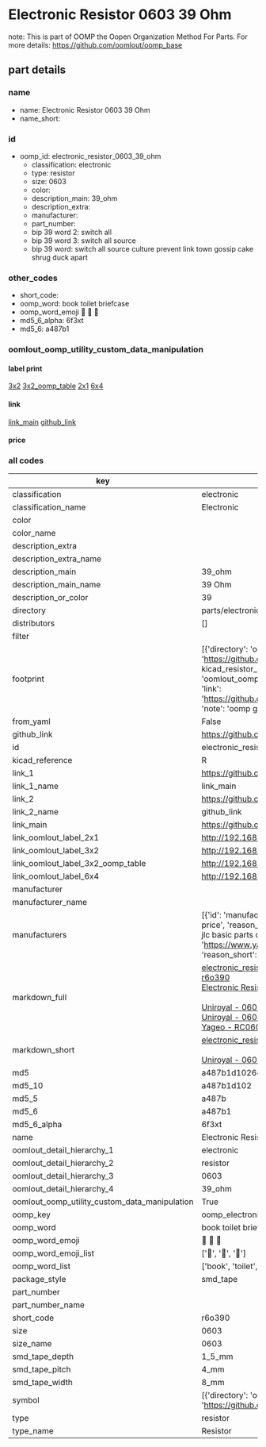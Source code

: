 # Electronic Resistor 0603 39 Ohm  

note: This is part of OOMP the Oopen Organization Method For Parts. For more details: https://github.com/oomlout/oomp_base

##  part details





### name
* name: Electronic Resistor 0603 39 Ohm
* name_short: 
### id
* oomp_id: electronic_resistor_0603_39_ohm
  * classification: electronic
  * type: resistor
  * size: 0603
  * color: 
  * description_main: 39_ohm
  * description_extra: 
  * manufacturer: 
  * part_number: 
  * bip 39 word 2: switch all
  * bip 39 word 3: switch all source
  * bip 39 word: switch all source culture prevent link town gossip cake shrug duck apart

### other_codes
* short_code: 
* oomp_word: book toilet briefcase
* oomp_word_emoji :book: :toilet: :briefcase:
* md5_6_alpha: 6f3xt
* md5_6: a487b1






### oomlout_oomp_utility_custom_data_manipulation
#### label print
[3x2](http://192.168.1.245:1112/?label=oomp%206f3xt)
[3x2_oomp_table](http://192.168.1.107:1112/?label=oomp%206f3xt)
[2x1](http://192.168.1.242:1112/?label=oomp%206f3xt)
[6x4](http://192.168.1.55:1112/?label=oomp%206f3xt)    

#### link

[link_main](https://github.com/oomlout/oomlout_oomp_current_version_messy/tree/main/parts/electronic_resistor_0603_39_ohm) [github_link](https://github.com/oomlout/oomlout_oomp_part_src/tree/main/parts/electronic_resistor_0603_39_ohm)                             

#### price







### all codes 
| key | value |  
| --- | --- |  
| classification | electronic |  
| classification_name | Electronic |  
| color |  |  
| color_name |  |  
| description_extra |  |  
| description_extra_name |  |  
| description_main | 39_ohm |  
| description_main_name | 39 Ohm |  
| description_or_color | 39 |  
| directory | parts/electronic_resistor_0603_39_ohm |  
| distributors | [] |  
| filter |  |  
| footprint | [{'directory': 'oomlout_oomp_footprint_bot/footprints/kicad_resistor_smd_r_0603_1608metric//working/working.kicad_mod', 'index': 0, 'link': 'https://github.com/oomlout/oomlout_oomp_footprint_bot/tree/main/foootprntss/kicad_resistor_smd_r_0603_1608metric', 'note': 'source footprint kicad_resistor_smd_r_0603_1608metric', 'oomp_key': 'oomp_kicad_resistor_smd_r_0603_1608metric'}, {'directory': 'oomlout_oomp_footprint_bot/footprints/oomlout_oomlout_oomp_part_footprints_r6o390_electronic_resistor_0603_39_ohm//working/working.kicad_mod', 'index': 1, 'link': 'https://github.com/oomlout/oomlout_oomp_footprint_bot/tree/main/foootprntss/oomlout_oomlout_oomp_part_footprints_r6o390_electronic_resistor_0603_39_ohm', 'note': 'oomp generated footprint', 'oomp_key': 'oomp_oomlout_oomlout_oomp_part_footprints_r6o390_electronic_resistor_0603_39_ohm'}] |  
| from_yaml | False |  
| github_link | https://github.com/oomlout/oomlout_oomp_part_src/tree/main/parts/electronic_resistor_0603_39_ohm |  
| id | electronic_resistor_0603_39_ohm |  
| kicad_reference | R |  
| link_1 | https://github.com/oomlout/oomlout_oomp_current_version_messy/tree/main/parts/electronic_resistor_0603_39_ohm |  
| link_1_name | link_main |  
| link_2 | https://github.com/oomlout/oomlout_oomp_part_src/tree/main/parts/electronic_resistor_0603_39_ohm |  
| link_2_name | github_link |  
| link_main | https://github.com/oomlout/oomlout_oomp_current_version_messy/tree/main/parts/electronic_resistor_0603_39_ohm |  
| link_oomlout_label_2x1 | http://192.168.1.242:1112/?label=oomp%206f3xt |  
| link_oomlout_label_3x2 | http://192.168.1.245:1112/?label=oomp%206f3xt |  
| link_oomlout_label_3x2_oomp_table | http://192.168.1.107:1112/?label=oomp%206f3xt |  
| link_oomlout_label_6x4 | http://192.168.1.55:1112/?label=oomp%206f3xt |  
| manufacturer |  |  
| manufacturer_name |  |  
| manufacturers | [{'id': 'manufacturer_uniroyal', 'link': '', 'name': 'Uniroyal', 'note': {'reason': 'did this one first, but not in jlc pcb basic parts and 1 percent are and they are the same price', 'reason_short': 'not in jlc basic parts'}, 'part_number': '0603WAJ0390T5E'}, {'id': 'manufacturer_uniroyal', 'link': '', 'name': 'Uniroyal', 'note': {'reason': 'in the jlc basic parts catalogue', 'reason_short': 'jlc basic part'}, 'part_number': '0603WAF039-1T5E'}, {'id': 'manufacturer_yageo', 'link': 'https://www.yageo.com/en/Chart/Download/pdf/RC0603JR-0739RL', 'name': 'Yageo', 'note': {'reason': 'yageo is a commonly cross referenced part number', 'reason_short': 'available everywhere'}, 'part_number': 'RC0603JR-0739RL'}] |  
| markdown_full | [electronic_resistor_0603_39_ohm](https://github.com/oomlout/oomlout_oomp_current_version_messy/tree/main/parts/electronic_resistor_0603_39_ohm)<br>[r6o390](https://github.com/oomlout/oomlout_oomp_current_version_messy/tree/main/parts/electronic_resistor_0603_39_ohm)<br>[Electronic Resistor 0603 39 Ohm](https://github.com/oomlout/oomlout_oomp_current_version_messy/tree/main/parts/electronic_resistor_0603_39_ohm)<br><br>[Uniroyal - 0603WAJ0390T5E- not in jlc basic parts]() [(L)  ](https://www.lcsc.com/search?q=0603WAJ0390T5E)[(D)  ](https://www.digikey.com/en/products?keywords=0603WAJ0390T5E)[(M)  ](https://www.mouser.com/Search/Refine?Keyword=0603WAJ0390T5E)[(N)  ](https://www.newark.com/search?st=0603WAJ0390T5E)[(SZ)  ](https://so.szlcsc.com/global.html?k=0603WAJ0390T5E)<br>[Uniroyal - 0603WAF039-1T5E- jlc basic part]() [(L)  ](https://www.lcsc.com/search?q=0603WAF039-1T5E)[(D)  ](https://www.digikey.com/en/products?keywords=0603WAF039-1T5E)[(M)  ](https://www.mouser.com/Search/Refine?Keyword=0603WAF039-1T5E)[(N)  ](https://www.newark.com/search?st=0603WAF039-1T5E)[(SZ)  ](https://so.szlcsc.com/global.html?k=0603WAF039-1T5E)<br>[Yageo - RC0603JR-0739RL- available everywhere](https://www.yageo.com/en/Chart/Download/pdf/RC0603JR-0739RL) [(L)  ](https://www.lcsc.com/search?q=RC0603JR-0739RL)[(D)  ](https://www.digikey.com/en/products?keywords=RC0603JR-0739RL)[(M)  ](https://www.mouser.com/Search/Refine?Keyword=RC0603JR-0739RL)[(N)  ](https://www.newark.com/search?st=RC0603JR-0739RL)[(SZ)  ](https://so.szlcsc.com/global.html?k=RC0603JR-0739RL)<br> |  
| markdown_short | [electronic_resistor_0603_39_ohm](https://github.com/oomlout/oomlout_oomp_current_version_messy/tree/main/parts/electronic_resistor_0603_39_ohm)<br><br>[Uniroyal - 0603WAJ0390T5E- not in jlc basic parts]()[Uniroyal - 0603WAF039-1T5E- jlc basic part]()[Yageo - RC0603JR-0739RL- available everywhere](https://www.yageo.com/en/Chart/Download/pdf/RC0603JR-0739RL) |  
| md5 | a487b1d10264fcca08552359a0019ee1 |  
| md5_10 | a487b1d102 |  
| md5_5 | a487b |  
| md5_6 | a487b1 |  
| md5_6_alpha | 6f3xt |  
| name | Electronic Resistor 0603 39 Ohm |  
| oomlout_detail_hierarchy_1 | electronic |  
| oomlout_detail_hierarchy_2 | resistor |  
| oomlout_detail_hierarchy_3 | 0603 |  
| oomlout_detail_hierarchy_4 | 39_ohm |  
| oomlout_oomp_utility_custom_data_manipulation | True |  
| oomp_key | oomp_electronic_resistor_0603_39_ohm |  
| oomp_word | book toilet briefcase |  
| oomp_word_emoji | :book: :toilet: :briefcase: |  
| oomp_word_emoji_list | [':book:', ':toilet:', ':briefcase:'] |  
| oomp_word_list | ['book', 'toilet', 'briefcase'] |  
| package_style | smd_tape |  
| part_number |  |  
| part_number_name |  |  
| short_code | r6o390 |  
| size | 0603 |  
| size_name | 0603 |  
| smd_tape_depth | 1_5_mm |  
| smd_tape_pitch | 4_mm |  
| smd_tape_width | 8_mm |  
| symbol | [{'directory': 'oomlout_oomp_symbol_bot/symbols/kicad_device_r//working/working.kicad_sym', 'index': 0, 'link': 'https://github.com/oomlout/oomlout_oomp_symbol_bot/tree/main/symbols/kicad_device_r', 'oomp_key': 'oomp_kicad_device_r'}] |  
| type | resistor |  
| type_name | Resistor |  
